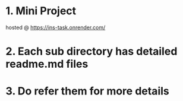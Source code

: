 # 1. Mini Project
hosted @ 
<a href="https://ins-task.onrender.com" target="_blank">
  https://ins-task.onrender.com/
</a>

# 2. Each sub directory has detailed readme.md files 
# 3. Do refer them for more details


